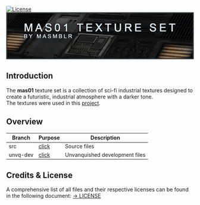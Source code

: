 [![License](https://img.shields.io/badge/License-CC%20BY--NC--ND%204.0-lightgrey.svg)](docs/licenses/CreativeCommons_CC-BY-NC-ND-4.0.txt)  
![preview](docs/images/header.jpg)

## Introduction
The **mas01** texture set is a collection of sci-fi industrial textures designed to create a futuristic, industrial atmosphere with a darker tone. <br>
The textures were used in this [project](https://github.com/Masmblr/map-prometheus_src.dpkdir).

## Overview
| Branch | Purpose | Description |
|--------|----------|-------------|
| src| [click](https://github.com/Masmblr/mas01-Texture-Set/tree/main/src/webp/) | Source files |
| unvq-dev | [click](https://github.com/Masmblr/mas01-Texture-Set/tree/unvq-dev)| Unvanquished development files |



## Credits & License
A comprehensive list of all files and their respective licenses can be found in the following document:
[→ LICENSE](LICENSE)
